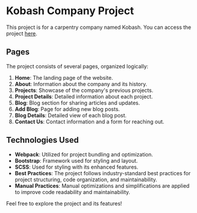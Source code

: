 # Kobash Company Project

This project is for a carpentry company named Kobash. You can access the project [here](https://kobash.netlify.app/).

## Pages

The project consists of several pages, organized logically:

1. **Home**: The landing page of the website.
2. **About**: Information about the company and its history.
3. **Projects**: Showcase of the company's previous projects.
4. **Project Details**: Detailed information about each project.
5. **Blog**: Blog section for sharing articles and updates.
6. **Add Blog**: Page for adding new blog posts.
7. **Blog Details**: Detailed view of each blog post.
8. **Contact Us**: Contact information and a form for reaching out.

## Technologies Used

- **Webpack**: Utilized for project bundling and optimization.
- **Bootstrap**: Framework used for styling and layout.
- **SCSS**: Used for styling with its enhanced features.
- **Best Practices**: The project follows industry-standard best practices for project structuring, code organization, and maintainability.
- **Manual Practices**: Manual optimizations and simplifications are applied to improve code readability and maintainability.

Feel free to explore the project and its features!

